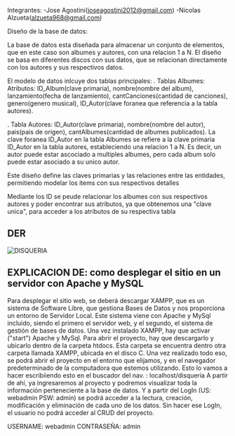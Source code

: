 Integrantes:
-Jose Agostini(joseagostini2012@gmail.com)
-Nicolas Alzueta(alzueta968@gmail.com)

Diseño de la base de datos:

La base de datos esta diseñada para almacenar un conjunto de elementos, que en este caso son albumes y autores, con una relacion 1 a N. El diseño se basa en diferentes discos con sus datos, que se relacionan directamente con los autores y sus respectivos datos.

El modelo de datos inlcuye dos tablas principales:
. Tablas Albumes: Atributos: ID_Album(clave primaria), nombre(nombre del album), lanzamiento(fecha de lanzamiento), cantCanciones(cantidad de canciones), genero(genero musical), ID_Autor(clave foranea que referencia a la tabla autores).

. Tabla Autores: ID_Autor(clave primaria), nombre(nombre del autor), pais(pais de origen), cantAlbumes(cantidad de albumes publicados). La clave foranea ID_Autor en la tabla Albumes se refiere a la clave primaria ID_Autor en la tabla autores, estableciendo una relacion 1 a N. Es decir, un autor puede estar ascociado a multiples albumes, pero cada album solo puede estar asociado a su unico autor.

Este diseño define las claves primarias y las relaciones entre las entidades, permitiendo modelar los items con sus respectivos detalles

Mediante los ID se peude relacionar los albumes con sus respectivos autores y poder encontrar sus atributos, ya que obtenemos una "clave unica", para acceder a los atributos de su respectiva tabla

## DER
![DISQUERIA](image.png)


## EXPLICACION DE: como desplegar el sitio en un servidor con Apache y MySQL

Para desplegar el sitio web, se deberá descargar XAMPP, que es un sistema de Software Libre, que gestiona Bases de Datos y nos proporciona un entorno de Servidor Local. Este sistema viene con Apache y MySql incluido, siendo el primero el servidor web, y el segundo, el sistema de gestión de bases de datos. Una vez instalado XAMPP, hay que activar ("start") Apache y MySql. Para abrir el proyecto, hay que descargarlo y ubicarlo dentro de la carpeta htdocs. Esta carpeta se encuentra dentro otra carpeta llamada XAMPP, ubicada en el disco C. Una vez realizado todo eso, se podrá abrir el proyecto en el entorno que elijamos, y en el navegador predeterminado de la computadora que estemos utilizando. Esto lo vamos a hacer escribiiendo esto en el buscador del nav. : localhost/disqueria A partir de ahí, ya ingresaremos al proyecto y podremos visualizar toda la información perteneciente a la base de datos. Y a partir del LogIn (US: webadmin PSW: admin) se podrá acceder a la lectura, creación, modificación y eliminación de cada uno de los datos. Sin hacer ese LogIn, el usuario no podrá acceder al CRUD del proyecto.

USERNAME: webadmin  CONTRASEÑA: admin
